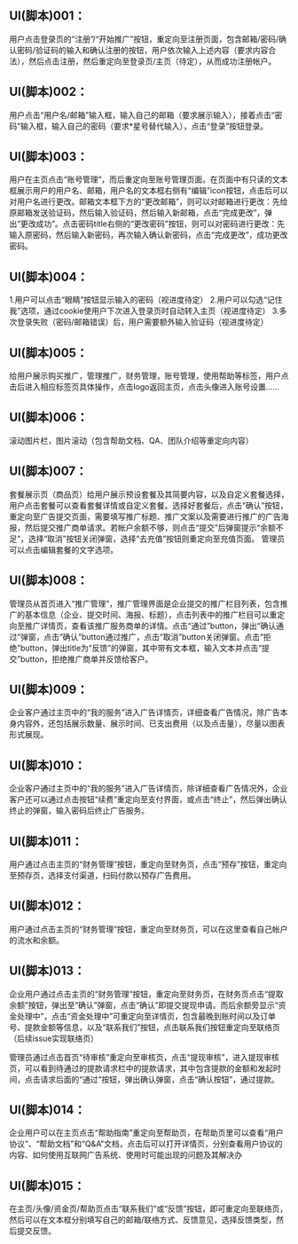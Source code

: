 ## UI(脚本)001：

用户点击登录页的“注册”/“开始推广”按钮，重定向至注册页面，包含邮箱/密码/确认密码/验证码的输入和确认注册的按钮，用户依次输入上述内容（要求内容合法），然后点击注册，然后重定向至登录页/主页（待定），从而成功注册帐户。

## UI(脚本)002：

用户点击“用户名/邮箱”输入框，输入自己的邮箱（要求展示输入），接着点击“密码”输入框，输入自己的密码（要求*星号替代输入），点击“登录”按钮登录。

## UI(脚本)003：

用户在主页点击“账号管理”，而后重定向至账号管理页面。在页面中有只读的文本框展示用户的用户名、邮箱，用户名的文本框右侧有“编辑”icon按钮，点击后可以对用户名进行更改。邮箱文本框下方的“更改邮箱”，则可以对邮箱进行更改：先给原邮箱发送验证码，然后输入验证码，然后输入新邮箱，点击“完成更改”，弹出“更改成功”。点击密码title右侧的“更改密码”按钮，则可以对密码进行更改：先输入原密码，然后输入新密码，再次输入确认新密码，点击“完成更改”，成功更改密码。

## UI(脚本)004：

1.用户可以点击“眼睛”按钮显示输入的密码（视进度待定）
2.用户可以勾选“记住我”选项，通过cookie使用户下次进入登录页时自动转入主页（视进度待定）
3.多次登录失败（密码/邮箱错误）后，用户需要额外输入验证码（视进度待定）



## UI(脚本)005：

给用户展示购买推广，管理推广，财务管理，账号管理，使用帮助等标签，用户点击后进入相应标签页具体操作，点击logo返回主页，点击头像进入账号设置……

## UI(脚本)006：

滚动图片栏，图片滚动（包含帮助文档、QA、团队介绍等重定向内容）



## UI(脚本)007：

套餐展示页（商品页）给用户展示预设套餐及其简要内容，以及自定义套餐选择，用户点击套餐可以查看套餐详情或自定义套餐。选择好套餐后，点击“确认”按钮，重定向至广告提交页面，需要填写推广标题、推广文案以及需要进行推广的广告海报，然后提交推广商单请求。若帐户余额不够，则点击“提交”后弹窗提示“余额不足”，选择“取消”按钮关闭弹窗，选择“去充值”按钮则重定向至充值页面。
管理员可以点击编辑套餐的文字选项。

## UI(脚本)008：

管理员从首页进入“推广管理”，推广管理界面是企业提交的推广栏目列表，包含推广的基本信息（企业、提交时间、海报、标题），点击列表中的推广栏目可以重定向至推广详情页，查看该推广服务商单的详情。点击“通过”button，弹出“确认通过”弹窗，点击“确认”button通过推广，点击“取消”button关闭弹窗。点击“拒绝”button，弹出title为“反馈”的弹窗，其中带有文本框，输入文本并点击“提交”button，拒绝推广商单并反馈给客户。

## UI(脚本)009：

企业客户通过主页中的“我的服务”进入广告详情页，详细查看广告情况，除广告本身内容外，还包括展示数量、展示时间、已支出费用（以及点击量），尽量以图表形式展现。

## UI(脚本)010：

企业客户通过主页中的“我的服务”进入广告详情页，除详细查看广告情况外，企业客户还可以通过点击按钮“续费”重定向至支付界面，或点击“终止”，然后弹出确认终止的弹窗，输入密码后终止广告服务。



## UI(脚本)011：

用户通过点击主页的“财务管理”按钮，重定向至财务页，点击“预存”按钮，重定向至预存页，选择支付渠道，扫码付款以预存广告费用。

## UI(脚本)012：

用户通过点击主页的“财务管理”按钮，重定向至财务页，可以在这里查看自己帐户的流水和余额。

## UI(脚本)013：

企业用户通过点击主页的“财务管理”按钮，重定向至财务页，在财务页点击“提取余额”按钮，弹出至“确认”弹窗，点击“确认”即提交提现申请。而后余额旁显示“资金处理中”，点击“资金处理中”可重定向至详情页，包含最晚到账时间以及订单号、提款金额等信息，以及“联系我们”按钮，点击联系我们按钮重定向至联络页（后续issue实现联络页）

管理员通过点击首页“待审核”重定向至审核页，点击“提现审核”，进入提现审核页，可以看到待通过的提款请求栏中的提款请求，其中包含提款的金额和发起时间，点击请求后面的“通过”按钮，弹出确认弹窗，点击“确认按钮”，通过提款。



## UI(脚本)014：

企业用户可以在主页点击“帮助指南”重定向至帮助页，在帮助页里可以查看“用户协议”、“帮助文档”和“Q&A”文档，点击后可以打开详情页，分别查看用户协议的内容、如何使用互联网广告系统、使用时可能出现的问题及其解决办

## UI(脚本)015：

在主页/头像/资金页/帮助页点击“联系我们”或“反馈”按钮，即可重定向至联络页，然后可以在文本框分别填写自己的邮箱/联络方式、反馈意见，选择反馈类型，然后提交反馈。